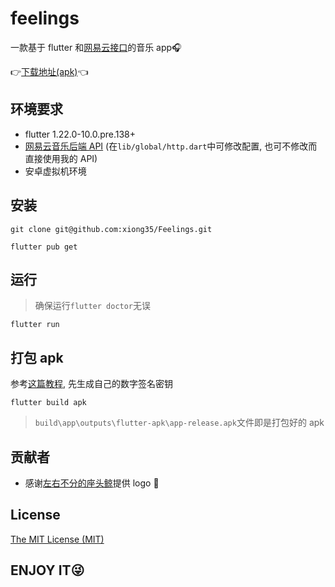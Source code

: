# feelings

一款基于 flutter 和[网易云接口](https://github.com/Binaryify/NeteaseCloudMusicApi)的音乐 app🎧

👉[下载地址(apk)](https://github.com/xiong35/Feelings/releases/download/1.0.0/feelings.apk)👈

## 环境要求

- flutter  1.22.0-10.0.pre.138+
- [网易云音乐后端 API](https://github.com/Binaryify/NeteaseCloudMusicApi) (在`lib/global/http.dart`中可修改配置, 也可不修改而直接使用我的 API)
- 安卓虚拟机环境

## 安装

```shell
git clone git@github.com:xiong35/Feelings.git

flutter pub get
```

## 运行

> 确保运行`flutter doctor`无误

```shell
flutter run
```

## 打包 apk

参考[这篇教程](https://www.cnblogs.com/pp-pping/p/12167733.html), 先生成自己的数字签名密钥

```shell
flutter build apk
```

> `build\app\outputs\flutter-apk\app-release.apk`文件即是打包好的 apk

## 贡献者

- 感谢[左右不分的座头鲸](https://space.bilibili.com/262868467/)提供 logo 🌚

## License

[The MIT License (MIT)](https://github.com/xiong35/Feelings/blob/master/LICENSE)

## ENJOY IT😜
